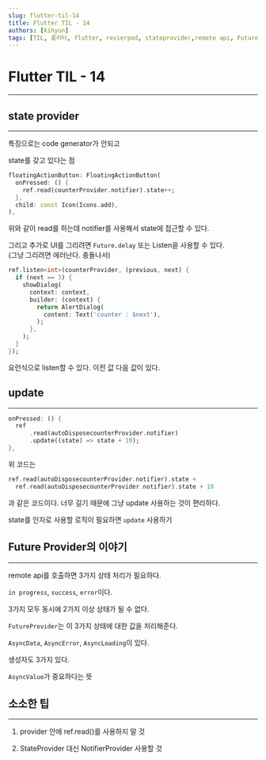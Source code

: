 ```yaml
---
slug: flutter-til-14
title: Flutter TIL - 14
authors: [kihyun]
tags: [TIL, 플러터, flutter, revierpod, stateprovider,remote api, FutureProvider]
---
```


# Flutter TIL - 14
---

## state provider
---

특징으로는 code generator가 안되고

state를 갖고 있다는 점

```dart
floatingActionButton: FloatingActionButton(
  onPressed: () {
    ref.read(counterProvider.notifier).state++;
  },
  child: const Icon(Icons.add),
),
```

위와 같이 read를 하는데 notifier를 사용해서 state에 접근할 수 있다.

그리고 추가로 UI를 그리려면 `Future.delay` 또는 Listen을 사용할 수 있다.  
(그냥 그리려면 에러난다. 충돌나서)

```dart
ref.listen<int>(counterProvider, (previous, next) {
  if (next == 3) {
    showDialog(
      context: context,
      builder: (context) {
        return AlertDialog(
          content: Text('counter : $next'),
        );
      },
    );
  }
});
```

요런식으로 listen할 수 있다. 이전 값 다음 값이 있다.

## update
---

```dart
onPressed: () {
  ref
      .read(autoDisposecounterProvider.notifier)
      .update((state) => state + 10);
},
```

위 코드는

```dart
ref.read(autoDisposecounterProvider.notifier).state + 
  ref.read(autoDisposecounterProvider.notifier).state + 10
```

과 같은 코드이다. 너무 길기 때문에 그냥 update 사용하는 것이 편리하다.

state를 인자로 사용할 로직이 필요하면 `update` 사용하기

## Future Provider의 이야기
---

remote api를 호출하면 3가지 상태 처리가 필요하다.

`in progress`, `success`, `error`이다.

3가지 모두 동시에 2가지 이상 상태가 될 수 없다.

`FutureProvider`는 이 3가지 상태에 대한 값을 처리해준다.

`AsyncData`, `AsyncError`, `AsyncLoading`이 있다.

생성자도 3가지 있다.

`AsyncValue`가 중요하다는 뜻

## 소소한 팁
---

1. provider 안에 ref.read()를 사용하지 말 것

2. StateProvider 대신 NotifierProvider 사용할 것